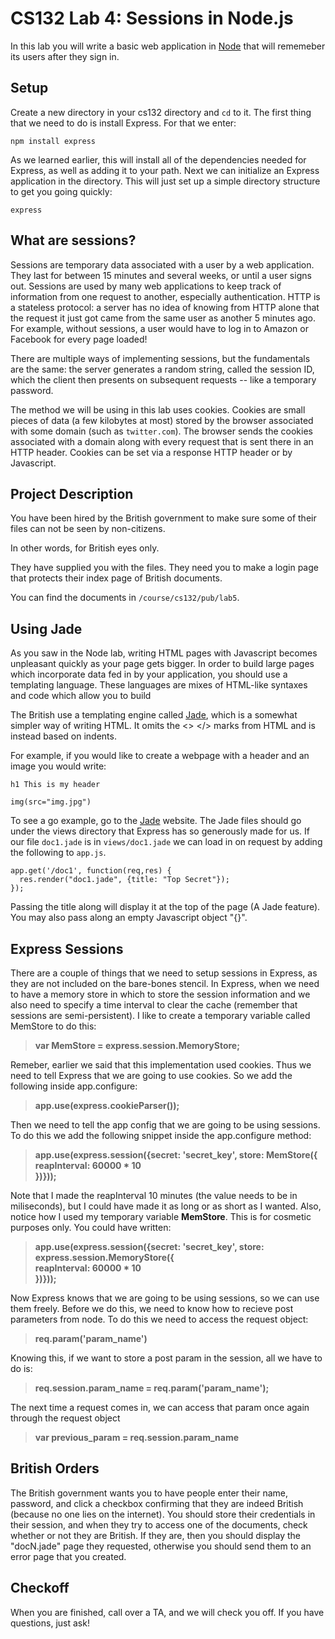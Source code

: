 CS132 Lab 4: Sessions in Node.js
================================
In this lab you will write a basic web application in <a href="http://nodejs.org/">Node</a> that will rememeber its users after they sign in.

Setup
------
Create a new directory in your cs132 directory and `cd` to it. The first thing that we need to do is install Express. For that we enter: 

```npm install express```

As we learned earlier, this will install all of the dependencies needed for Express,
as well as adding it to your path. Next we can initialize an Express application in
the directory. This will just set up a simple directory structure to get you going
quickly:

```express```

What are sessions?
-----------------
Sessions are temporary data associated with a user by a web application.
They last for between 15 minutes and several weeks, or until a user signs out.
Sessions are used by many web applications to keep track of
information from one request to another, especially authentication.
HTTP is a stateless protocol: a server has no idea of knowing from
HTTP alone that the request it just got came from the same user as another
5 minutes ago. For example, without sessions, a user would have to log in
to Amazon or Facebook for every page loaded!

There are multiple ways of implementing sessions, but the fundamentals are
the same: the server generates a random string, called the session ID, which
the client then presents on subsequent requests -- like a temporary
password.

The method we will be using in this lab uses cookies.
Cookies are small pieces of data (a few kilobytes at most)
stored by the browser associated with some domain (such as `twitter.com`).
The browser sends the cookies associated with a domain along with
every request that is sent there in an HTTP header. Cookies
can be set via a response HTTP header or by Javascript.

Project Description
-------------------
You have been hired by the British government to make sure some of 
their files can not be seen by non-citizens.

In other words, for British eyes only.

They have supplied you with the files. They need you to
make a login page that protects their index page of
British documents.

You can find the documents in `/course/cs132/pub/lab5`.

Using Jade
-----

As you saw in the Node lab, writing HTML pages with Javascript becomes
unpleasant quickly as your page gets bigger. In order to build large
pages which incorporate data fed in by your application, you should
use a templating language. These languages are mixes of HTML-like syntaxes
and code which allow you to build 

The British use a templating engine called <a href="http://jade-lang.com/">Jade</a>,
which is a somewhat simpler way of writing HTML. It omits the <> </> marks from
HTML and is instead based on indents.

For example, if you would like to create a webpage with a header and an image you would write:

```
h1 This is my header

img(src="img.jpg")
```

To see a go example, go to the <a href="http://jade-lang.com">Jade</a> website.
The Jade files should go under the views directory that Express has so generously
made for us. If our file `doc1.jade` is in `views/doc1.jade` we can load
in on request by adding the following to `app.js`.

```
app.get('/doc1', function(req,res) {
  res.render("doc1.jade", {title: "Top Secret"});
});
```

Passing the title along will display it at the top of the page (A Jade feature).
You may also pass along an empty Javascript object "{}".

Express Sessions
----------------
There are a couple of things that we need to setup sessions in Express, as they are not included on the bare-bones stencil. In Express, when we need to have a memory store in which to store the session information and we also need to specify a time interval to clear the cache (remember that sessions are semi-persistent). I like to create a temporary variable called MemStore to do this:

> <b> var MemStore = express.session.MemoryStore; </b>

Remeber, earlier we said that this implementation used cookies. Thus we need to tell Express that we are going to use cookies. So we add the following inside app.configure:

> <b> app.use(express.cookieParser()); </b>

Then we need to tell the app config that we are going to be using sessions. To do this we add the following snippet inside the app.configure method:

> <b> app.use(express.session({secret: 'secret_key', store: MemStore({<br/>reapInterval: 60000 * 10<br/>})}));</b>

Note that I made the reapInterval 10 minutes (the value needs to be in miliseconds), but I could have made it as long or as short as I wanted. Also, notice how I used my temporary variable <b>MemStore</b>. This is for cosmetic purposes only. You could have written:

> <b> app.use(express.session({secret: 'secret_key', store: express.session.MemoryStore({<br/>reapInterval: 60000 * 10<br/>})}));</b>

Now Express knows that we are going to be using sessions, so we can use them freely. Before we do this, we need to know how to recieve post parameters from node. To do this we need to access the request object:

> <b> req.param('param_name') </b>

Knowing this, if we want to store a post param in the session, all we have to do is:

> <b> req.session.param_name = req.param('param_name');</b>

The next time a request comes in, we can access that param once again through the request object

> <b> var previous_param = req.session.param_name </b>

British Orders
---------------
The British government wants you to have people enter their name, password, and click a checkbox confirming that they are indeed British (because no one lies on the internet). You should store their credentials in their session, and when they try to access one of the documents, check whether or not they are British. If they are, then you should display the "docN.jade" page they requested, otherwise you should send them to an error page that you created.

Checkoff
-------------
When you are finished, call over a TA, and we will check you off. If you have questions, just ask! 
